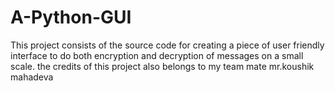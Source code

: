 # A-Python-GUI
This project consists of the source code for creating a piece of user friendly interface to do both encryption and decryption of messages on a small scale. 
the credits of this project also belongs to my team mate mr.koushik mahadeva
